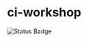 # ci-workshop

![Status Badge](https://github.com/ofindley/ci-workshop/actions/workflows/sample.yml/badge.svg)
